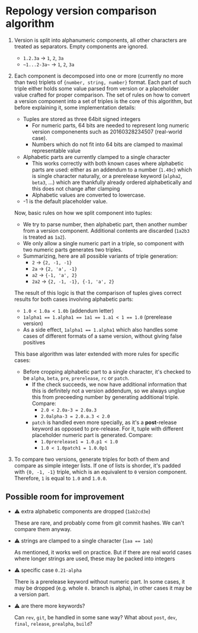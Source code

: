 # Repology version comparison algorithm

1. Version is split into alphanumeric components, all other characters
   are treated as separators. Empty components are ignored.

   * ```1.2.3a``` → ```1```, ```2```, ```3a```
   * ```~1...2-3a~``` → ```1```, ```2```, ```3a```

2. Each component is decomposed into one or more (currently no more
   than two) triplets of ```{number, string, number}``` format. Each
   part of such triple either holds some value parsed from version
   or a placeholder value crafted for proper comparison. The set of
   rules on how to convert a version component into a set of triples
   is the core of this algorithm, but before explaining it, some
   implementation details:

   * Tuples are stored as three 64bit signed integers
     * For numeric parts, 64 bits are needed to represent long numeric
       version componenents such as 20160328234507 (real-world case).
     * Numbers which do not fit into 64 bits are clamped to maximal
       representable value
   * Alphabetic parts are currently clamped to a single character
     * This works correctly with both known cases where alphabetic
       parts are used: either as an addendum to a number (```1.49c```)
       which is single character naturally, or a prerelease keyword
       (```alpha2```, ```beta3```, ...) which are thankfully already
       ordered alphabetically and this does not change after clamping
     * Alphabetic values are converted to lowercase.
   * -1 is the default placeholder value.

   Now, basic rules on how we split component into tuples:

   * We try to parse number, then alphabetic part, then another
     number from a version component. Additional contents are
     discarded (```1a2b3``` is treated as ```1a2```).
   * We only allow a single numeric part in a triple, so component
     with two numeric parts generates two triples.
   * Summarizing, here are all possible variants of triple generation:
     * ```2``` → ```{2, -1, -1}```
     * ```2a``` → ```{2, 'a', -1}```
     * ```a2``` → ```{-1, 'a', 2}```
     * ```2a2``` → ```{2, -1, -1}, {-1, 'a', 2}```

   The result of this logic is that the comparison of tuples gives
   correct results for both cases involving alphabetic parts:

   * ```1.0 < 1.0a < 1.0b``` (addendum letter)
   * ```1alpha1 == 1.alpha1 == 1a1 == 1.a1 < 1 == 1.0``` (prerelease version)
   * As a side effect, ```1alpha1 == 1.alpha1``` which also handles some cases
     of different formats of a same version, without giving false positives

   This base algorithm was later extended with more rules for specific cases:

   * Before cropping alphabetic part to a single character, it's checked to
     be ```alpha```, ```beta```, ```pre```, ```prerelease```, ```rc``` or
     ```patch```.
     * If the check succeeds, we now have additional information that this is
       definitely not a version addendum, so we always unglue this from
       preceeding number by generating additional triple. Compare:
       * ```2.0 < 2.0a-3 = 2.0a.3```
       * ```2.0alpha-3 = 2.0.a.3 < 2.0```
     * ```patch``` is handled even more specially, as it's a
       __post__-release keyword as opposed to pre-release. For it, tuple
       with different placeholder numeric part is generated. Compare:
       * ```1.0prerelease1 = 1.0.p1 < 1.0```
       * ```1.0 < 1.0patch1 = 1.0.0p1```

3. To compare two versions, generate triples for both of them and compare
   as simple integer lists. If one of lists is shorder, it's padded with
   ```{0, -1, -1}``` triple, which is an equivalent to ```0``` version
   component. Therefore, ```1``` is equal to ```1.0``` and ```1.0.0```.

## Possible room for improvement

* :warning: extra alphabetic components are dropped (```1ab2cd3e```)

  These are rare, and probably come from git commit hashes. We can't
  compare them anyway.

* :warning: strings are clamped to a single character (```1aa == 1ab```)

  As mentioned, it works well on practice. But if there are real
  world cases where longer strings are used, these may be packed
  into integers

* :warning: specific case ```0.21-alpha```

  There is a prerelease keyword without numeric part. In some cases, it
  may be dropped (e.g. whole ```0.``` branch is alpha), in other cases
  it may be a version part.

* :warning: are there more keywords?

  Can ```rev```, ```git```, be handled in some sane way? What about
  ```post```, ```dev```, ```final```, ```release```, ```prealpha```,
  ```build```?
